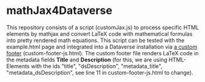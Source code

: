 # mathJax4Dataverse

This repository consists of a script (customJax.js) to process specific HTML elements by mathjax and convert LaTeX code with mathematical formulas into pretty rendered math equations. This script can be tested with the example.html page and integrated into a Dataverse installation via [a custom footer](https://guides.dataverse.org/en/latest/installation/config.html#custom-footer) (custom-footer-js.html). The custom footer file renders LaTeX code in the metadata fields **Title** and **Description** (for this, we are using HTML-Elements with the ids "title", "dsDescription", "metadata_title", "metadata_dsDescription", see line 11 in custom-footer-js.html to change). 



